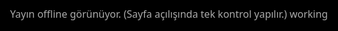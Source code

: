 <!DOCTYPE html>
<html lang="tr">
<head>
  <meta charset="utf-8" />
  <meta name="viewport" content="width=device-width,initial-scale=1" />
  <title>İmren Tarım Depo Canlı Test Yayını</title>

  <!-- Force HTTPS (prevents referrer/key issues and improves embed reliability) -->

  <style>
    html,body {height:100%; margin:0; background:#000;}
    #wrap {position:fixed; inset:0;}
    iframe {width:100%; height:100%; border:0;}
    #offline {
      position:absolute; inset:0;
      display:grid; place-items:center;
      color:#aaa; font:16px/1.4 system-ui, sans-serif;
      text-align:center; padding:24px;
    }
  </style>
</head>
<body>
  <div id="wrap">
    <div id="offline">Yayın offline görünüyor. (Sayfa açılışında tek kontrol yapılır.) working </div>
    <iframe id="player"
      allow="autoplay; encrypted-media; picture-in-picture"
      allowfullscreen></iframe>
  </div>

  <script>
    // === CONFIG ===
    const CHANNEL_ID = "UCfO4zU-8bFQXyX4fE6eY-mQ"; // sizin UC… kanal kimliğiniz
    const API_KEY    = "AIzaSyBMT-m7UyRnYLvTtD7dJAftOG-CPMipDys"; // yalnızca domaininize kısıtlı tutun

    const iframe  = document.getElementById('player');
    const offline = document.getElementById('offline');

    // İsteğe bağlı: Manuel geçersiz kılma (API kullanmadan embed) -> ?video=VIDEO_ID
    const forced = new URLSearchParams(location.search).get('video');
    if (forced) {
      setEmbed(forced);
    } else {
      initOnce();
    }

    function setEmbed(videoId) {
      const src =
        `https://www.youtube.com/embed/${videoId}` +
        `?autoplay=1&mute=1&playsinline=1&modestbranding=1&rel=0&cb=${Date.now()}`;
      iframe.src = src;
      offline.style.display = 'none';
    }

    function showOffline(reason) {
      // Konsolda görmek isterseniz:
      if (reason) console.warn("[YT] Offline:", reason);
      iframe.removeAttribute('src');
      offline.style.display = 'grid';
    }

    async function ytSearch(eventType) {
      const url = new URL('https://www.googleapis.com/youtube/v3/search');
      url.search = new URLSearchParams({
        part: 'id',                   // fields ile uyumlu
        channelId: CHANNEL_ID,
        eventType,                    // 'live' veya 'upcoming'
        type: 'video',
        maxResults: '1',
        order: 'date',
        fields: 'items(id/videoId)',  // yalnızca gereken alan
        key: API_KEY
      });
      const res = await fetch(url, { cache: 'no-store' });
      const data = await res.json().catch(() => ({}));
      if (!res.ok) throw new Error(data?.error?.message || ("API " + res.status));
      return data?.items?.[0]?.id?.videoId || null;
    }

    async function initOnce() {
      try {
        // 1) Önce aktif canlı yayını bul
        let videoId = await ytSearch('live');
        // 2) Yoksa planlanmış (upcoming) yayını göm (geri sayım gösterir)
        if (!videoId) videoId = await ytSearch('upcoming');

        if (videoId) setEmbed(videoId);
        else showOffline("no live/upcoming found");
      } catch (e) {
        showOffline(e.message || "error");
      }
    }
  </script>
</body>
</html>
